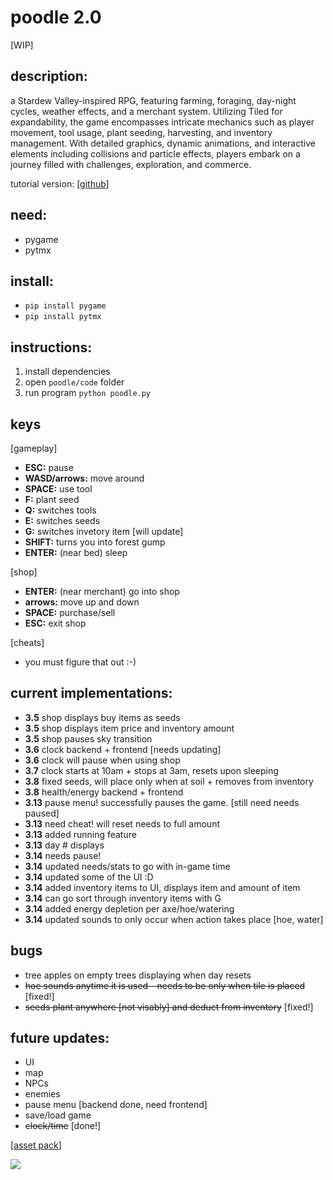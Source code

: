 # poodle 2.0
[WIP]

## description:
a Stardew Valley-inspired RPG, featuring farming, foraging, day-night cycles, weather effects, and a merchant system. Utilizing Tiled for expandability, the game encompasses intricate mechanics such as player movement, tool usage, plant seeding, harvesting, and inventory management. With detailed graphics, dynamic animations, and interactive elements including collisions and particle effects, players embark on a journey filled with challenges, exploration, and commerce.

tutorial version: [[github](https://github.com/paulagrata/poodle/)]

## need: 
- pygame
- pytmx

## install:
- `pip install pygame`
- `pip install pytmx`

## instructions: 
1. install dependencies
2. open `poodle/code` folder
3. run program `python poodle.py`

## keys
[gameplay]
- **ESC:** pause
- **WASD/arrows:** move around
- **SPACE:** use tool
- **F:** plant seed
- **Q:** switches tools
- **E:** switches seeds
- **G:** switches invetory item [will update]
- **SHIFT:** turns you into forest gump
- **ENTER:** (near bed) sleep
  
[shop]
- **ENTER:** (near merchant) go into shop
- **arrows:** move up and down
- **SPACE:** purchase/sell
- **ESC:** exit shop
  
[cheats]
- you must figure that out :-)


## current implementations:
- **3.5** shop displays buy items as seeds
- **3.5** shop displays item price and inventory amount
- **3.5** shop pauses sky transition
- **3.6** clock backend + frontend [needs updating]
- **3.6** clock will pause when using shop
- **3.7** clock starts at 10am + stops at 3am, resets upon sleeping
- **3.8** fixed seeds, will place only when at soil + removes from inventory
- **3.8** health/energy backend + frontend
- **3.13** pause menu! successfully pauses the game. [still need needs paused]
- **3.13** need cheat! will reset needs to full amount
- **3.13** added running feature
- **3.13** day # displays
- **3.14** needs pause!
- **3.14** updated needs/stats to go with in-game time
- **3.14** updated some of the UI :D
- **3.14** added inventory items to UI, displays item and amount of item
- **3.14** can go sort through inventory items with G
- **3.14** added energy depletion per axe/hoe/watering
- **3.14** updated sounds to only occur when action takes place [hoe, water]

 ## bugs
- tree apples on empty trees displaying when day resets
- ~~hoe sounds anytime it is used - needs to be only when tile is placed~~ [fixed!]
- ~~seeds plant anywhere [not visably] and deduct from inventory~~ [fixed!]

## future updates:
- UI
- map
- NPCs
- enemies
- pause menu [backend done, need frontend]
- save/load game
- ~~clock/time~~ [done!]

[[asset pack](https://cupnooble.itch.io/)]


 <img src="https://cdn.discordapp.com/attachments/554140257441021972/1210663481410588692/image.png?ex=65eb613b&is=65d8ec3b&hm=f3297f3a8dfbd7b08ef514e7ee7326406ceea3fe10ed47e2a588033467489c2d&">
